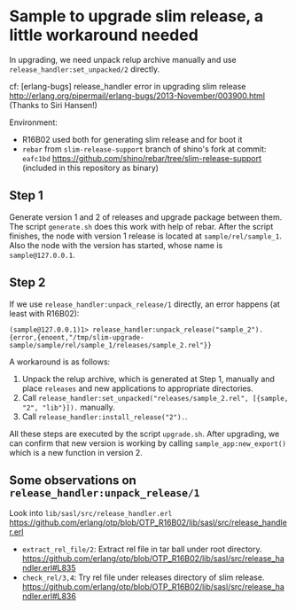 # Sample to upgrade slim release, a little workaround needed

In upgrading, we need unpack relup archive manually
and use `release_handler:set_unpacked/2` directly.

cf: [erlang-bugs] release_handler error in upgrading slim release
http://erlang.org/pipermail/erlang-bugs/2013-November/003900.html
(Thanks to Siri Hansen!)

Environment:
- R16B02 used both for generating slim release and for boot it
- `rebar` from `slim-release-support` branch of shino's fork at commit: `eafc1bd`
  https://github.com/shino/rebar/tree/slim-release-support
  (included in this repository as binary)

## Step 1

Generate version 1 and 2 of releases and upgrade package between them.
The script `generate.sh` does this work with help of rebar.
After the script finishes, the node with version 1 release is located
at `sample/rel/sample_1`. Also the node with the version has started,
whose name is `sample@127.0.0.1`.

## Step 2

If we use `release_handler:unpack_release/1` directly, an error happens (at least
with R16B02):

```
(sample@127.0.0.1)1> release_handler:unpack_release("sample_2").
{error,{enoent,"/tmp/slim-upgrade-sample/sample/rel/sample_1/releases/sample_2.rel"}}
```

A workaround is as follows:
1. Unpack the relup archive, which is generated at Step 1, manually and
   place `releases` and new applications to appropriate directories.
2. Call `release_handler:set_unpacked("releases/sample_2.rel", [{sample, "2", "lib"}]).`
   manually.
3. Call `release_handler:install_release("2").`.

All these steps are executed by the script `upgrade.sh`.
After upgrading, we can confirm that new version is working by calling
`sample_app:new_export()` which is a new function in version 2.

## Some observations on `release_handler:unpack_release/1`

Look into `lib/sasl/src/release_handler.erl`
https://github.com/erlang/otp/blob/OTP_R16B02/lib/sasl/src/release_handler.erl

- `extract_rel_file/2`: Extract rel file in tar ball under root directory.
  https://github.com/erlang/otp/blob/OTP_R16B02/lib/sasl/src/release_handler.erl#L835
- `check_rel/3,4`: Try rel file under releases directory of slim release.
  https://github.com/erlang/otp/blob/OTP_R16B02/lib/sasl/src/release_handler.erl#L836
